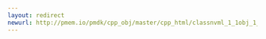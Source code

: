 ```yaml
---
layout: redirect
newurl: http://pmem.io/pmdk/cpp_obj/master/cpp_html/classnvml_1_1obj_1_1object__traits_3_01void_01_4-members.html
---
```

